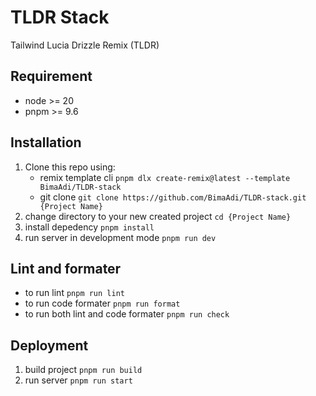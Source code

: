 # TLDR Stack
Tailwind Lucia Drizzle Remix (TLDR)

## Requirement
- node >= 20
- pnpm >= 9.6

## Installation
1. Clone this repo using:
    - remix template cli `pnpm dlx create-remix@latest --template BimaAdi/TLDR-stack`
    - git clone `git clone https://github.com/BimaAdi/TLDR-stack.git {Project Name}`
1. change directory to your new created project `cd {Project Name}`
1. install depedency `pnpm install`
1. run server in development mode `pnpm run dev`

## Lint and formater
- to run lint `pnpm run lint`
- to run code formater `pnpm run format`
- to run both lint and code formater `pnpm run check`

## Deployment
1. build project `pnpm run build`
1. run server `pnpm run start`
